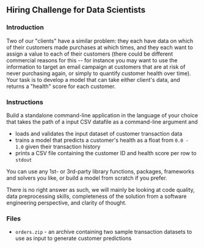 ## Hiring Challenge for Data Scientists

### Introduction

Two of our "clients" have a similar problem: they each have data on which of their customers made purchases at which times, and they each want to assign a value to each of their customers (there could be different commercial reasons for this -- for instance you may want to use the information to target an email campaign at customers that are at risk of never purchasing again, or simply to quantify customer health over time).
Your task is to develop a model that can take either client's data, and returns a "health" score for each customer.

### Instructions

Build a standalone command-line application in the language of your choice that takes the path of a input CSV datafile as a command-line argument and
  - loads and validates the input dataset of customer transaction data
  - trains a model that predicts a customer's health as a float from `0.0 - 1.0` given their transaction history
  - prints a CSV file containing the customer ID and health score per row to `stdout`

You can use any 1st- or 3rd-party library functions, packages, frameworks and solvers you like, or build a model from scratch if you prefer.

There is no right answer as such, we will mainly be looking at code quality, data preprocessing skills, completeness of the solution from a software engineering perspective, and clarity of thought.

### Files

- `orders.zip` - an archive containing two sample transaction datasets to use as input to generate customer predictions
